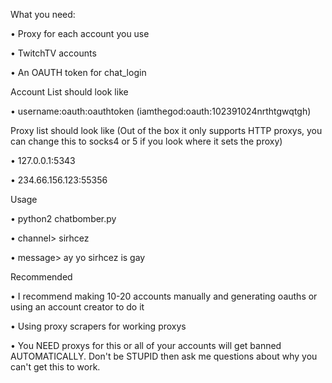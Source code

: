 What you need:

•   Proxy for each account you use

•   TwitchTV accounts

•   An OAUTH token for chat_login

Account List should look like

•   username:oauth:oauthtoken (iamthegod:oauth:102391024nrthtgwqtgh)

Proxy list should look like (Out of the box it only supports HTTP proxys, you can change this to socks4 or 5 if you look where it sets the proxy)

•   127.0.0.1:5343

•   234.66.156.123:55356

Usage

•   python2 chatbomber.py

•   channel> sirhcez

•   message> ay yo sirhcez is gay

Recommended

•   I recommend making 10-20 accounts manually and generating oauths or using an account creator to do it

•   Using proxy scrapers for working proxys

•   You NEED proxys for this or all of your accounts will get banned AUTOMATICALLY. Don't be STUPID then ask me questions about why you can't get this to work.
